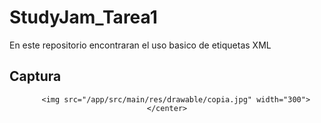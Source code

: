 # StudyJam_Tarea1

En este repositorio encontraran el uso basico de etiquetas XML

## Captura

<div align="center">
    <center>
       
        <img src="/app/src/main/res/drawable/copia.jpg" width="300">
    </center>
</div>
